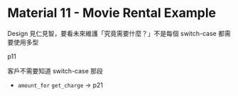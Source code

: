 # Material 11 - Movie Rental Example <!-- omit in toc -->


Design 見仁見智，要看未來維護「究竟需要什麼？」不是每個 switch-case 都需要使用多型


p11

客戶不需要知道 switch-case 那段

+ `amount_for` `get_charge` -> p21